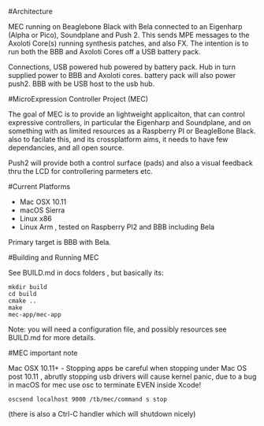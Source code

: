 #Architecture

MEC running on Beaglebone Black with Bela connected to an Eigenharp (Alpha or Pico), Soundplane and Push 2. This sends MPE messages to the Axoloti Core(s) running synthesis patches, and also FX.
The intention is to run both the BBB and Axoloti Cores off a USB battery pack.

Connections, USB powered hub powered by battery pack. Hub in turn supplied power to BBB and Axoloti cores. battery pack will also power push2.
BBB with be USB host to the usb hub.

#MicroExpression Controller Project (MEC)

The goal of MEC is to provide an lightweight applicaiton, that can control expressive controllers, 
in particular the Eigenharp and Soundplane, and on something with as limited resources as a Raspberry PI or BeagleBone Black. also to facilate this, and its crossplatform aims, it needs to have few dependancies, and all open source.

Push2 will provide both a control surface (pads) and also a visual feedback thru the LCD for controllering parmeters etc.

#Current Platforms

- Mac OSX 10.11
- macOS Sierra
- Linux x86
- Linux Arm , tested on Raspberry PI2 and BBB including Bela

Primary target is BBB with Bela.

#Building and Running MEC

See BUILD.md in docs folders , but basically its:

    mkdir build
    cd build
    cmake ..
    make 
    mec-app/mec-app

Note: you will need a configuration file, and possibly resources see BUILD.md for more details.


#MEC important note

Mac OSX 10.11+ - Stopping apps
be careful when stopping under Mac OS post 10.11 , abrutly stopping usb drivers will cause kernel panic, due to a bug in macOS
for mec use osc to terminate EVEN inside Xcode!

    oscsend localhost 9000 /tb/mec/command s stop

(there is also a Ctrl-C handler which will shutdown nicely)
